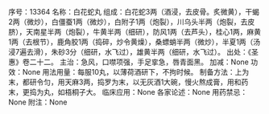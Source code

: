 序号：13364
名称：白花蛇丸
组成：白花蛇3两（酒浸，去皮骨。炙微黄），干蝎2两（微炒），白僵蚕1两（微炒），白附子1两（炮裂），川乌头半两（炮裂，去皮脐），天南星半两（炮裂），牛黄半两（细研），防风1两（去芦头），桂心1两，麻黄1两（去根节），鹿角胶1两（捣碎，炒令黄燥），桑螵蛸半两（微炒），半夏1两（汤浸7遍去滑），朱砂3分（细研，水飞过），雄黄半两（细研，水飞过）。
出处：《圣惠》卷二十二。
主治：急风，口噤项强，手足挛急，唇青面黑。
加减：None
功效：None
用法用量：每服10丸，以薄荷酒研下，不拘时候。
制备方法：上为末，都研令匀，用天麻3两，捣罗为末，以无灰酒1大碗，慢火熬成膏，用和药末，更捣为丸，如梧桐子大。
临床应用：None
各家论述：None
用药禁忌：None
附注：None
